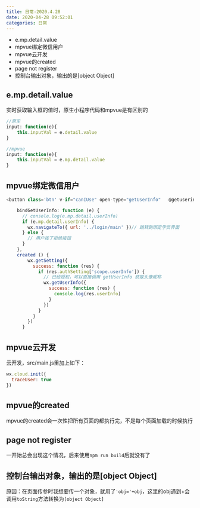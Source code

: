 ```yaml
---
title: 日常-2020.4.28
date: 2020-04-28 09:52:01
categories: 日常
---
```


* e.mp.detail.value
* mpvue绑定微信用户
* mpvue云开发
* mpvue的created
* page not register
* 控制台输出对象，输出的是[object Object]

<!--more-->

## e.mp.detail.value

实时获取输入框的值时，原生小程序代码和mpvue是有区别的

```js
//原生
input: function(e){
	this.inputVal = e.detail.value
}

//mpvue
input: function(e){
	this.inputVal = e.mp.detail.value
}
```

## mpvue绑定微信用户

```js
<button class='btn' v-if="canIUse" open-type="getUserInfo"   @getuserinfo="bindGetUserInfo">登录</button>

	bindGetUserInfo: function (e) {
      // console.log(e.mp.detail.userInfo)
      if (e.mp.detail.userInfo) {
        wx.navigateTo({ url: '../login/main' })// 跳转到绑定学员界面
      } else {
        // 用户按了拒绝按钮
      }
    },
    created () {
        wx.getSetting({
          success: function (res) {
            if (res.authSetting['scope.userInfo']) {
              // 已经授权，可以直接调用 getUserInfo 获取头像昵称
              wx.getUserInfo({
                success: function (res) {
                  console.log(res.userInfo)
                }
              })
            }
          }
        })
      }
```

## mpvue云开发

云开发，src/main.js里加上如下：

```js
wx.cloud.init({
  traceUser: true
})
```

## mpvue的created

mpvue的created会一次性把所有页面的都执行完，不是每个页面加载的时候执行

## page not register

一开始总会出现这个情况，后来使用`npm run build`后就没有了

## 控制台输出对象，输出的是[object Object]

原因：在页面传参时我想要传一个对象，就用了`'obj='+obj`，这里的obj遇到+会调用`toString`方法转换为`[object Object]`
